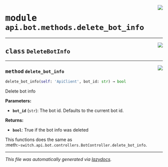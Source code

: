 <!-- markdownlint-disable -->

<a href="../../../src/switch/api/bot/methods/delete_bot_info.py#L0"><img align="right" src="https://img.shields.io/badge/-source-cccccc?style=flat-square"/></a>

# <kbd>module</kbd> `api.bot.methods.delete_bot_info`






---

<a href="../../../src/switch/api/bot/methods/delete_bot_info.py#L5"><img align="right" src="https://img.shields.io/badge/-source-cccccc?style=flat-square"/></a>

## <kbd>class</kbd> `DeleteBotInfo`







---

<a href="../../../src/switch/api/bot/methods/delete_bot_info.py#L6"><img align="right" src="https://img.shields.io/badge/-source-cccccc?style=flat-square"/></a>

### <kbd>method</kbd> `delete_bot_info`

```python
delete_bot_info(self: 'ApiClient', bot_id: str) → bool
```

Delete bot info 



**Parameters:**
 
 - <b>`bot_id`</b> (``str``):  The bot id. Defaults to the current bot id. 



**Returns:**
 
 - <b>```bool```</b>:  True if the bot info was deleted 

This functions does the same as :meth:`~switch.api.bot.controllers.BotController.delete_bot_info`. 




---

_This file was automatically generated via [lazydocs](https://github.com/ml-tooling/lazydocs)._
